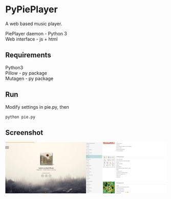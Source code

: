 # PyPiePlayer
A web based music player.

PiePlayer daemon - Python 3  
Web interface - js + html

## Requirements
Python3  
Pillow - py package  
Mutagen - py package

## Run
Modify settings in pie.py, then

    python pie.py

## Screenshot
![alt text](screenshot.png "Screenshot")

